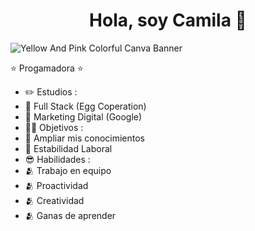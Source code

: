 <div align="center">
<h1 align="center">Hola, soy Camila 👋</h1>
</div>


![Yellow And Pink Colorful Canva Banner](https://github.com/Camila-Saucedo23/Camila-Saucedo23/assets/126491337/1d1a7259-b2bc-417c-93de-871271ce891c)


 ⭐ Progamadora ⭐ 
 - ✏️ Estudios :
 -   📗 Full Stack (Egg Coperation)
 -   📗 Marketing Digital (Google)
 - 🧑‍🏫 Objetivos :
 -   🙌 Ampliar mis conocimientos
 -   🙌 Estabilidad Laboral
 - 😎 Habilidades :
 -   🫂 Trabajo en equipo
 -   🫂 Proactividad
 -   🫂 Creatividad
 -   🫂 Ganas de aprender              
<br>

